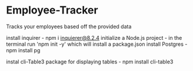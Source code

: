 # Employee-Tracker
Tracks your employees based off the provided data


install inquirer - npm i inquierer@8.2.4
initialize a Node.js project - in the terminal run 'npm init -y' which will install a package.json
install Postgres
    - npm install pg

instal cli-Table3 package for displaying tables 
    - npm install cli-table3